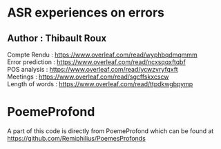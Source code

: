 # ASR experiences on errors
## Author : Thibault Roux

Compte Rendu : https://www.overleaf.com/read/wyphbqdmqmmm  
Error prediction : https://www.overleaf.com/read/ncxsqqxftqbf  
POS analysis : https://www.overleaf.com/read/ycwzvryfqxft  
Meetings : https://www.overleaf.com/read/sgcffskxcscw  
Length of words : https://www.overleaf.com/read/ttpdkwgbpymp


# PoemeProfond
A part of this code is directly from PoemeProfond which can be found at https://github.com/Remiphilius/PoemesProfonds
